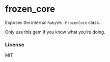 # frozen_core

Exposes the internal `RubyVM::FrozenCore` class.

Only use this gem if you know what you're doing.

### License

MIT
